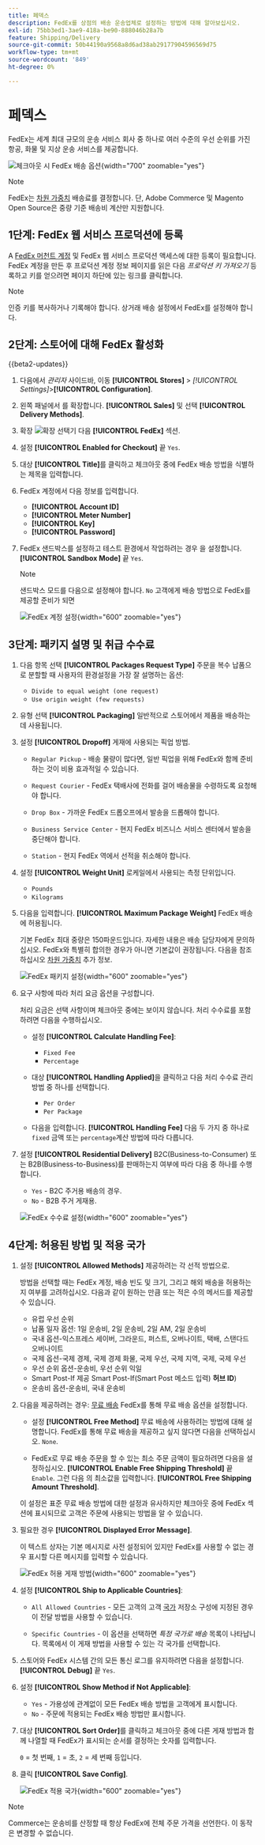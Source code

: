 ```yaml
---
title: 페덱스
description: FedEx를 상점의 배송 운송업체로 설정하는 방법에 대해 알아보십시오.
exl-id: 75bb3ed1-3ae9-418a-be90-888046b28a7b
feature: Shipping/Delivery
source-git-commit: 50b44190a9568a8d6ad38ab29177904596569d75
workflow-type: tm+mt
source-wordcount: '849'
ht-degree: 0%

---
```


# 페덱스

FedEx는 세계 최대 규모의 운송 서비스 회사 중 하나로 여러 수준의 우선 순위를 가진 항공, 화물 및 지상 운송 서비스를 제공합니다.

![체크아웃 시 FedEx 배송 옵션](./assets/storefront-checkout-shipping-fedex.png){width="700" zoomable="yes"}

>[!NOTE]
>
>FedEx는 [차원 가중치](carriers.md#dimensional-weight) 배송료를 결정합니다. 단, Adobe Commerce 및 Magento Open Source은 중량 기준 배송비 계산만 지원합니다.

## 1단계: FedEx 웹 서비스 프로덕션에 등록

A [FedEx 머천트 계정][1] 및 FedEx 웹 서비스 프로덕션 액세스에 대한 등록이 필요합니다. FedEx 계정을 만든 후 프로덕션 계정 정보 페이지를 읽은 다음 _프로덕션 키 가져오기_ 등록하고 키를 얻으려면 페이지 하단에 있는 링크를 클릭합니다.

>[!NOTE]
>
>인증 키를 복사하거나 기록해야 합니다. 상거래 배송 설정에서 FedEx를 설정해야 합니다.

## 2단계: 스토어에 대해 FedEx 활성화

{{beta2-updates}}

1. 다음에서 _관리자_ 사이드바, 이동 **[!UICONTROL Stores]** > _[!UICONTROL Settings]_>**[!UICONTROL Configuration]**.

1. 왼쪽 패널에서 를 확장합니다. **[!UICONTROL Sales]** 및 선택 **[!UICONTROL Delivery Methods]**.

1. 확장 ![확장 선택기](../assets/icon-display-expand.png) 다음 **[!UICONTROL FedEx]** 섹션.

1. 설정 **[!UICONTROL Enabled for Checkout]** 끝 `Yes`.

1. 대상 **[!UICONTROL Title]**&#x200B;를 클릭하고 체크아웃 중에 FedEx 배송 방법을 식별하는 제목을 입력합니다.

1. FedEx 계정에서 다음 정보를 입력합니다.

   - **[!UICONTROL Account ID]**
   - **[!UICONTROL Meter Number]**
   - **[!UICONTROL Key]**
   - **[!UICONTROL Password]**

1. FedEx 샌드박스를 설정하고 테스트 환경에서 작업하려는 경우 을 설정합니다. **[!UICONTROL Sandbox Mode]** 끝 `Yes`.

   >[!NOTE]
   >
   >샌드박스 모드를 다음으로 설정해야 합니다. `No` 고객에게 배송 방법으로 FedEx를 제공할 준비가 되면

   ![FedEx 계정 설정](../configuration-reference/sales/assets/delivery-methods-fedex-account-settings.png){width="600" zoomable="yes"}

## 3단계: 패키지 설명 및 취급 수수료

1. 다음 항목 선택 **[!UICONTROL Packages Request Type]** 주문을 복수 납품으로 분할할 때 사용자의 환경설정을 가장 잘 설명하는 옵션:

   - `Divide to equal weight (one request)`
   - `Use origin weight (few requests)`

1. 유형 선택 **[!UICONTROL Packaging]** 일반적으로 스토어에서 제품을 배송하는 데 사용됩니다.

1. 설정 **[!UICONTROL Dropoff]** 게재에 사용되는 픽업 방법.

   - `Regular Pickup` - 배송 물량이 많다면, 일반 픽업을 위해 FedEx와 함께 준비하는 것이 비용 효과적일 수 있습니다.

   - `Request Courier` - FedEx 택배사에 전화를 걸어 배송물을 수령하도록 요청해야 합니다.

   - `Drop Box` - 가까운 FedEx 드롭오프에서 발송을 드롭해야 합니다.

   - `Business Service Center` - 현지 FedEx 비즈니스 서비스 센터에서 발송을 중단해야 합니다.

   - `Station` - 현지 FedEx 역에서 선적을 취소해야 합니다.

1. 설정 **[!UICONTROL Weight Unit]** 로케일에서 사용되는 측정 단위입니다.

   - `Pounds`
   - `Kilograms`

1. 다음을 입력합니다. **[!UICONTROL Maximum Package Weight]** FedEx 배송에 허용됩니다.

   기본 FedEx 최대 중량은 150파운드입니다. 자세한 내용은 배송 담당자에게 문의하십시오. FedEx와 특별히 합의한 경우가 아니면 기본값이 권장됩니다. 다음을 참조하십시오 [차원 가중치](carriers.md#dimensional-weight) 추가 정보.

   ![FedEx 패키지 설정](../configuration-reference/sales/assets/delivery-methods-fedex-packaging.png){width="600" zoomable="yes"}

1. 요구 사항에 따라 처리 요금 옵션을 구성합니다.

   처리 요금은 선택 사항이며 체크아웃 중에는 보이지 않습니다. 처리 수수료를 포함하려면 다음을 수행하십시오.

   - 설정 **[!UICONTROL Calculate Handling Fee]**:

      - `Fixed Fee`
      - `Percentage`

   - 대상 **[!UICONTROL Handling Applied]**&#x200B;을 클릭하고 다음 처리 수수료 관리 방법 중 하나를 선택합니다.

      - `Per Order`
      - `Per Package`

   - 다음을 입력합니다. **[!UICONTROL Handling Fee]** 다음 두 가지 중 하나로 `fixed` 금액 또는 `percentage`계산 방법에 따라 다릅니다.

1. 설정 **[!UICONTROL Residential Delivery]** B2C(Business-to-Consumer) 또는 B2B(Business-to-Business)를 판매하는지 여부에 따라 다음 중 하나를 수행합니다.

   - `Yes` - B2C 주거용 배송의 경우.
   - `No` - B2B 주거 게재용.

   ![FedEx 수수료 설정](../configuration-reference/sales/assets/delivery-methods-fedex-handling-fee.png){width="600" zoomable="yes"}

## 4단계: 허용된 방법 및 적용 국가

1. 설정 **[!UICONTROL Allowed Methods]** 제공하려는 각 선적 방법으로.

   방법을 선택할 때는 FedEx 계정, 배송 빈도 및 크기, 그리고 해외 배송을 허용하는지 여부를 고려하십시오. 다음과 같이 원하는 만큼 또는 적은 수의 메서드를 제공할 수 있습니다.

   - 유럽 우선 순위
   - 납품 일자 옵션: 1일 운송비, 2일 운송비, 2일 AM, 2일 운송비
   - 국내 옵션-익스프레스 세이버, 그라운드, 퍼스트, 오버나이트, 택배, 스탠다드 오버나이트
   - 국제 옵션-국제 경제, 국제 경제 화물, 국제 우선, 국제 지역, 국제, 국제 우선
   - 우선 순위 옵션-운송비, 우선 순위 익일
   - Smart Post-If 제공 Smart Post-If(Smart Post 메소드 입력) **허브 ID**)
   - 운송비 옵션-운송비, 국내 운송비

1. 다음을 제공하려는 경우: [무료 배송](shipping-free.md) FedEx를 통해 무료 배송 옵션을 설정합니다.

   - 설정 **[!UICONTROL Free Method]** 무료 배송에 사용하려는 방법에 대해 설명합니다. FedEx를 통해 무료 배송을 제공하고 싶지 않다면 다음을 선택하십시오. `None`.

   - FedEx로 무료 배송 주문을 할 수 있는 최소 주문 금액이 필요하려면 다음을 설정하십시오. **[!UICONTROL Enable Free Shipping Threshold]** 끝 `Enable`. 그런 다음 의 최소값을 입력합니다. **[!UICONTROL Free Shipping Amount Threshold]**.

   이 설정은 표준 무료 배송 방법에 대한 설정과 유사하지만 체크아웃 중에 FedEx 섹션에 표시되므로 고객은 주문에 사용되는 방법을 알 수 있습니다.

1. 필요한 경우 **[!UICONTROL Displayed Error Message]**.

   이 텍스트 상자는 기본 메시지로 사전 설정되어 있지만 FedEx를 사용할 수 없는 경우 표시할 다른 메시지를 입력할 수 있습니다.

   ![FedEx 허용 게재 방법](../configuration-reference/sales/assets/delivery-methods-fedex-delivery-methods.png){width="600" zoomable="yes"}

1. 설정 **[!UICONTROL Ship to Applicable Countries]**:

   - `All Allowed Countries` - 모든 고객의 고객 [국가](../getting-started/store-details.md#country-options) 저장소 구성에 지정된 경우 이 전달 방법을 사용할 수 있습니다.

   - `Specific Countries` - 이 옵션을 선택하면 _특정 국가로 배송_ 목록이 나타납니다. 목록에서 이 게재 방법을 사용할 수 있는 각 국가를 선택합니다.

1. 스토어와 FedEx 시스템 간의 모든 통신 로그를 유지하려면 다음을 설정합니다. **[!UICONTROL Debug]** 끝 `Yes`.

1. 설정 **[!UICONTROL Show Method if Not Applicable]**:

   - `Yes` - 가용성에 관계없이 모든 FedEx 배송 방법을 고객에게 표시합니다.
   - `No` - 주문에 적용되는 FedEx 배송 방법만 표시합니다.

1. 대상 **[!UICONTROL Sort Order]**&#x200B;를 클릭하고 체크아웃 중에 다른 게재 방법과 함께 나열할 때 FedEx가 표시되는 순서를 결정하는 숫자를 입력합니다.

   `0` = 첫 번째, `1` = 초, `2` = 세 번째 등입니다.

1. 클릭 **[!UICONTROL Save Config]**.

   ![FedEx 적용 국가](../configuration-reference/sales/assets/delivery-methods-fedex-applicable-countries.png){width="600" zoomable="yes"}

>[!NOTE]
>
>Commerce는 운송비를 산정할 때 항상 FedEx에 전체 주문 가격을 선언한다. 이 동작은 변경할 수 없습니다.

[1]: https://www.fedex.com/login/web/jsp/contactInfo1.jsp
